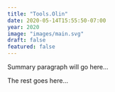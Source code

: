 ```yaml
---
title: "Tools.Olin"
date: 2020-05-14T15:55:50-07:00
year: 2020
image: "images/main.svg"
draft: false
featured: false
---
```


Summary paragraph will go here...

<!--more-->

The rest goes here...
